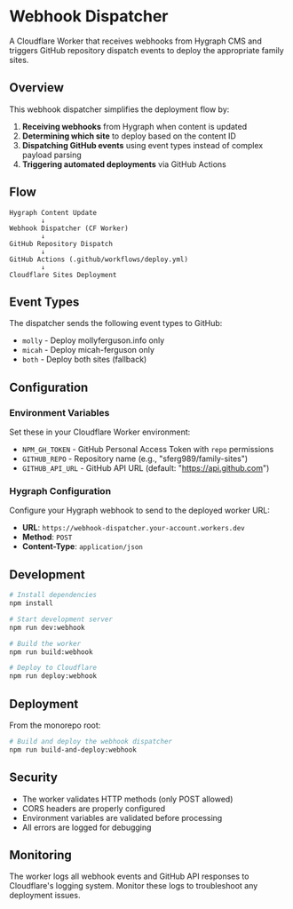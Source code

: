 # Webhook Dispatcher

A Cloudflare Worker that receives webhooks from Hygraph CMS and triggers GitHub repository dispatch events to deploy the appropriate family sites.

## Overview

This webhook dispatcher simplifies the deployment flow by:

1. **Receiving webhooks** from Hygraph when content is updated
2. **Determining which site** to deploy based on the content ID
3. **Dispatching GitHub events** using event types instead of complex payload parsing
4. **Triggering automated deployments** via GitHub Actions

## Flow

```
Hygraph Content Update
        ↓
Webhook Dispatcher (CF Worker)
        ↓  
GitHub Repository Dispatch
        ↓
GitHub Actions (.github/workflows/deploy.yml)
        ↓
Cloudflare Sites Deployment
```

## Event Types

The dispatcher sends the following event types to GitHub:

- `molly` - Deploy mollyferguson.info only
- `micah` - Deploy micah-ferguson only  
- `both` - Deploy both sites (fallback)

## Configuration

### Environment Variables

Set these in your Cloudflare Worker environment:

- `NPM_GH_TOKEN` - GitHub Personal Access Token with `repo` permissions
- `GITHUB_REPO` - Repository name (e.g., "sferg989/family-sites")
- `GITHUB_API_URL` - GitHub API URL (default: "https://api.github.com")

### Hygraph Configuration

Configure your Hygraph webhook to send to the deployed worker URL:

- **URL**: `https://webhook-dispatcher.your-account.workers.dev`
- **Method**: `POST`
- **Content-Type**: `application/json`

## Development

```bash
# Install dependencies
npm install

# Start development server
npm run dev:webhook

# Build the worker
npm run build:webhook

# Deploy to Cloudflare
npm run deploy:webhook
```

## Deployment

From the monorepo root:

```bash
# Build and deploy the webhook dispatcher
npm run build-and-deploy:webhook
```

## Security

- The worker validates HTTP methods (only POST allowed)
- CORS headers are properly configured
- Environment variables are validated before processing
- All errors are logged for debugging

## Monitoring

The worker logs all webhook events and GitHub API responses to Cloudflare's logging system. Monitor these logs to troubleshoot any deployment issues. 